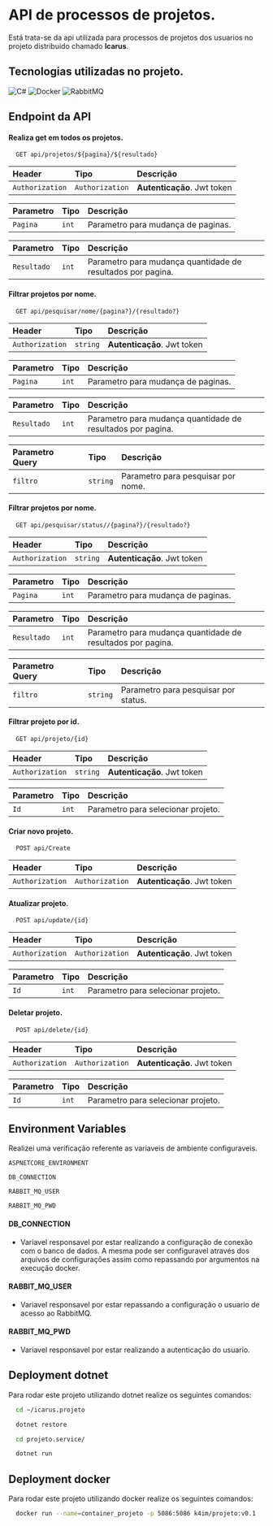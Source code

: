 # API de processos de projetos.
Está trata-se da api utilizada para processos de projetos dos usuarios no projeto distribuido chamado **Icarus**.



## Tecnologias utilizadas no projeto.
![C#](https://img.shields.io/badge/c%23-%23239120.svg?style=for-the-badge&logo=c-sharp&logoColor=white) ![Docker](https://img.shields.io/badge/docker-%230db7ed.svg?style=for-the-badge&logo=docker&logoColor=white) ![RabbitMQ](https://img.shields.io/badge/Rabbitmq-FF6600?style=for-the-badge&logo=rabbitmq&logoColor=white)



## Endpoint da API

#### Realiza get em todos os projetos.

```http
  GET api/projetos/${pagina}/${resultado}
```

| Header | Tipo     | Descrição                |
| :-------- | :------- | :------------------------- |
| `Authorization` | `Authorization` | **Autenticação**. Jwt token |

| Parametro | Tipo     | Descrição                |
| :-------- | :------- | :------------------------- |
| `Pagina` | `int` | Parametro para mudança de paginas. |

| Parametro | Tipo     | Descrição                |
| :-------- | :------- | :------------------------- |
| `Resultado` | `int` | Parametro para mudança quantidade de resultados por pagina. |

#### Filtrar projetos por nome.

```http
  GET api/pesquisar/nome/{pagina?}/{resultado?}
```

| Header | Tipo     | Descrição                |
| :-------- | :------- | :------------------------- |
| `Authorization` | `string` | **Autenticação**. Jwt token |

| Parametro | Tipo     | Descrição                |
| :-------- | :------- | :------------------------- |
| `Pagina` | `int` | Parametro para mudança de paginas. |

| Parametro | Tipo     | Descrição                |
| :-------- | :------- | :------------------------- |
| `Resultado` | `int` | Parametro para mudança quantidade de resultados por pagina. |

| Parametro Query | Tipo     | Descrição                |
| :-------- | :------- | :------------------------- |
| `filtro` | `string` | Parametro para pesquisar por nome. |


#### Filtrar projetos por nome.

```http
  GET api/pesquisar/status//{pagina?}/{resultado?}
```

| Header | Tipo     | Descrição                |
| :-------- | :------- | :------------------------- |
| `Authorization` | `string` | **Autenticação**. Jwt token |

| Parametro | Tipo     | Descrição                |
| :-------- | :------- | :------------------------- |
| `Pagina` | `int` | Parametro para mudança de paginas. |

| Parametro | Tipo     | Descrição                |
| :-------- | :------- | :------------------------- |
| `Resultado` | `int` | Parametro para mudança quantidade de resultados por pagina. |

| Parametro Query | Tipo     | Descrição                |
| :-------- | :------- | :------------------------- |
| `filtro` | `string` | Parametro para pesquisar por status. |


#### Filtrar projeto por id.

```http
  GET api/projeto/{id}
```

| Header | Tipo     | Descrição                |
| :-------- | :------- | :------------------------- |
| `Authorization` | `string` | **Autenticação**. Jwt token |

| Parametro | Tipo     | Descrição                |
| :-------- | :------- | :------------------------- |
| `Id` | `int` | Parametro para selecionar projeto. |



#### Criar novo projeto.

```http
  POST api/Create
```

| Header | Tipo     | Descrição                         |
| :-------- | :------- | :-------------------------------- |
| `Authorization`      | `Authorization` |**Autenticação**. Jwt token |


#### Atualizar projeto.

```http
  POST api/update/{id}
```

| Header | Tipo     | Descrição                         |
| :-------- | :------- | :-------------------------------- |
| `Authorization`      | `Authorization` |**Autenticação**. Jwt token |

| Parametro | Tipo     | Descrição                |
| :-------- | :------- | :------------------------- |
| `Id` | `int` | Parametro para selecionar projeto. |


#### Deletar projeto.

```http
  POST api/delete/{id}
```

| Header | Tipo     | Descrição                         |
| :-------- | :------- | :-------------------------------- |
| `Authorization`      | `Authorization` |**Autenticação**. Jwt token |

| Parametro | Tipo     | Descrição                |
| :-------- | :------- | :------------------------- |
| `Id` | `int` | Parametro para selecionar projeto. |


## Environment Variables

Realizei uma verificação referente as variaveis de ambiente configuraveis.


`ASPNETCORE_ENVIRONMENT`

`DB_CONNECTION`

`RABBIT_MQ_USER`

`RABBIT_MQ_PWD`

#### DB_CONNECTION
* Variavel responsavel por estar realizando a configuração de conexão com o banco de dados. A mesma pode ser configuravel através dos arquivos de configurações assim como repassando por argumentos na execução docker.

#### RABBIT_MQ_USER
* Variavel responsavel por estar repassando a configuração o usuario de acesso ao RabbitMQ.

#### RABBIT_MQ_PWD 
* Variavel responsavel por estar realizando a autenticação do usuario.


## Deployment dotnet

Para rodar este projeto utilizando dotnet realize os seguintes comandos:

```bash
  cd ~/icarus.projeto
```

```bash
  dotnet restore
```

```bash
  cd projeto.service/
```

```bash
  dotnet run
```


## Deployment docker

Para rodar este projeto utilizando docker realize os seguintes comandos:

```bash
  docker run --name=container_projeto -p 5086:5086 k4im/projeto:v0.1
```


